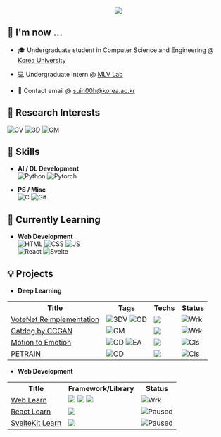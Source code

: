 <p align=center>
<img src="https://github-stats-alpha.vercel.app/api?username=suin00h&cc=35155D&tc=FFF&ic=8CABFF&bc=4477CE"> 
</p>

## 🦝 I'm now ...
* 🎓 Undergraduate student in Computer Science and Engineering @ [Korea University](https://www.korea.ac.kr/mbshome/mbs/university/index.do)
  
* 💻 Undergraduate intern @ [MLV Lab](https://www.hyunwoojkim.com/)

* 📩 Contact email @ suin00h@korea.ac.kr  
## 🔎 Research Interests
![CV](https://img.shields.io/badge/ComputerVision-black?style=flat-square&logo=codereview&logoColor=skyblue)
![3D](https://img.shields.io/badge/3DVision-black?style=flat-square&logo=gtk&logoColor=red)
![GM](https://img.shields.io/badge/GenerativeModels-black?style=flat-square&logo=pixiv)

## 🔋 Skills
* **AI / DL Development**  
![Python](https://img.shields.io/badge/Python-4B8BBE?&style=flat-square&logo=python&logoColor=white)
![Pytorch](https://img.shields.io/badge/Pytorch-DE3412?&style=flat-square&logo=pytorch&logoColor=white)

* **PS / Misc**  
    ![C](https://img.shields.io/badge/C-283593?&style=flat-square&logo=c&logoColor=white)
    ![Git](https://img.shields.io/badge/Git-F1502F?&style=flat-square&logo=git&logoColor=white)

## 🥽 Currently Learning
* **Web Development**  
![HTML](https://img.shields.io/badge/HTML5-f06529?style=flat-square&logo=html5&logoColor=white)
![CSS](https://img.shields.io/badge/CSS3-264de4?style=flat-square&logo=css3&logoColor=white)
![JS](https://img.shields.io/badge/JavaScript-323330?style=flat-square&logo=javascript&logoColor=f0db4f)  
![React](https://img.shields.io/badge/React-20232a?style=flat-square&logo=react&logoColor=61dafb)
![Svelte](https://img.shields.io/badge/SvelteKit-FF3E00?style=flat-square&logo=svelte&logoColor=white)

## 💡 Projects
* **Deep Learning**
<table align=center>
<tr><th>Title</th><th>Tags</th><th>Techs</th><th>Status</th></tr>
<tr>
    <td><a href="https://github.com/suin00h/votenet-reimplementation">VoteNet Reimplementation</a></td>
    <td>
        <img src="https://img.shields.io/badge/3DVision-black?style=flat&logo=gtk&logoColor=red" alt="3DV">
        <img src="https://img.shields.io/badge/ObjectDetection-black?style=flat&logo=lens&logoColor=green" alt="OD">
    </td>
    <td><img src="https://img.shields.io/badge/Pytorch-black?style=flat&logo=pytorch&logoColor=DE3412" /></td>
    <td><img src="https://img.shields.io/badge/Working-black?style=flat&logo=esbuild&logoColor=blue" alt="Wrk"></td>
</tr>
<tr>
    <td><a href="https://github.com/suin00h/catdog-by-ccgan">Catdog by CCGAN</a></td>
    <td>
        <img src="https://img.shields.io/badge/GenerativeModels-black?style=flat&logo=pixiv" alt="GM">
    </td>
    <td><img src="https://img.shields.io/badge/Pytorch-black?style=flat&logo=pytorch&logoColor=DE3412" /></td>
    <td><img src="https://img.shields.io/badge/Working-black?style=flat&logo=esbuild&logoColor=blue" alt="Wrk"></td>
</tr>
<tr>
    <td><a href="https://github.com/suin00h/motion-to-emotion">Motion to Emotion</a></td>
    <td>
        <img src="https://img.shields.io/badge/ObjectDetection-black?style=flat&logo=lens&logoColor=green" alt="OD"> 
        <img src="https://img.shields.io/badge/EmotionAnalysis-black?style=flat&logo=undertale&logoColor=EC5990" alt="EA">
    </td>
    <td><img src="https://img.shields.io/badge/Pytorch-black?style=flat&logo=pytorch&logoColor=DE3412" /></td>
    <td><img src="https://img.shields.io/badge/Completed-black?style=flat&logo=conventionalcommits&logoColor=red" alt="Cls"></td>
</tr>
<tr>
    <td><a href="https://github.com/suin00h/petrain">PETRAIN</a> </td>
    <td>
        <img src="https://img.shields.io/badge/ObjectDetection-black?style=flat&logo=lens&logoColor=green" alt="OD">
    </td>
    <td><img src="https://img.shields.io/badge/Pytorch-black?style=flat&logo=pytorch&logoColor=DE3412" /></td>
    <td><img src="https://img.shields.io/badge/Completed-black?style=flat&logo=conventionalcommits&logoColor=red" alt="Cls"></td>
</tr>
</table>

* **Web Development**
<table align=center>
<tr>
    <th>Title</th><th>Framework/Library</th><th>Status</th>
</tr>
<tr>
    <td><a href="https://github.com/suin00h/web-learn">Web Learn</a></td>
    <td>
        <img src="https://img.shields.io/badge/HTML-black?style=flat&logo=html5&logoColor=f06529"/>
        <img src="https://img.shields.io/badge/CSS-black?style=flat&logo=css3&logoColor=2965f1"/>
        <img src="https://img.shields.io/badge/JavaScript-black?style=flat&logo=javascript&logoColor=f0db4f"/>
    </td>
    <td><img src="https://img.shields.io/badge/Working-black?style=flat&logo=esbuild&logoColor=blue" alt="Wrk"></td>
</tr>
<tr>
    <td><a href="https://github.com/suin00h/react-learn">React Learn</a></td>
    <td><img src="https://img.shields.io/badge/React-black?style=flat&logo=react&logoColor=61dafb"/></td>
    <td><img src="https://img.shields.io/badge/Paused-black?style=flat&logo=codeforces&logoColor=68B984" alt="Paused"></td>
</tr>
<tr>
    <td><a href="https://github.com/suin00h/sveltekit-learn">SvelteKit Learn</a></td>
    <td><img src="https://img.shields.io/badge/SvelteKit-black?style=flat&logo=svelte&logoColor=FF3E00"/></td>
    <td><img src="https://img.shields.io/badge/Paused-black?style=flat&logo=codeforces&logoColor=68B984" alt="Paused"></td>
</tr>
</table>
